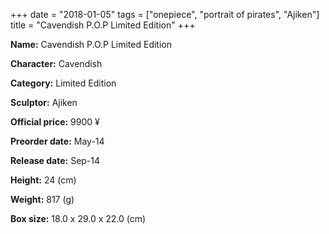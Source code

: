 +++
date = "2018-01-05"
tags = ["onepiece", "portrait of pirates", "Ajiken"]
title = "Cavendish P.O.P Limited Edition"
+++

**Name:** Cavendish P.O.P Limited Edition

**Character:** Cavendish

**Category:** Limited Edition 

**Sculptor:** Ajiken

**Official price:** 9900 ¥

**Preorder date:** May-14

**Release date:** Sep-14

**Height:** 24 (cm)

**Weight:** 817 (g)

**Box size:** 18.0 x 29.0 x 22.0 (cm)


